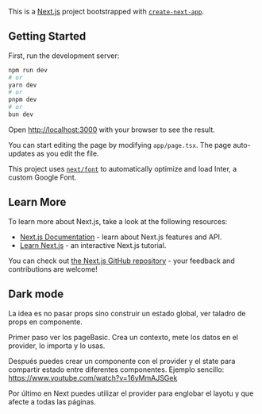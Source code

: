 This is a [Next.js](https://nextjs.org/) project bootstrapped with [`create-next-app`](https://github.com/vercel/next.js/tree/canary/packages/create-next-app).

## Getting Started

First, run the development server:

```bash
npm run dev
# or
yarn dev
# or
pnpm dev
# or
bun dev
```

Open [http://localhost:3000](http://localhost:3000) with your browser to see the result.

You can start editing the page by modifying `app/page.tsx`. The page auto-updates as you edit the file.

This project uses [`next/font`](https://nextjs.org/docs/basic-features/font-optimization) to automatically optimize and load Inter, a custom Google Font.

## Learn More

To learn more about Next.js, take a look at the following resources:

- [Next.js Documentation](https://nextjs.org/docs) - learn about Next.js features and API.
- [Learn Next.js](https://nextjs.org/learn) - an interactive Next.js tutorial.

You can check out [the Next.js GitHub repository](https://github.com/vercel/next.js/) - your feedback and contributions are welcome!

## Dark mode

La idea es no pasar props sino construir un estado global, ver taladro de props en componente.

Primer paso ver los pageBasic. Crea un contexto, mete los datos en el provider, lo importa y lo usas.

Después puedes crear un componente con el provider y el state para compartir estado entre diferentes componentes. Ejemplo sencillo: https://www.youtube.com/watch?v=16yMmAJSGek

Por último en Next puedes utilizar el provider para englobar el layotu y que afecte a todas las páginas.